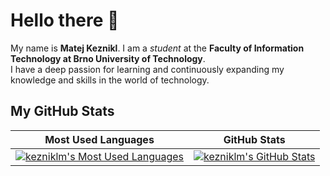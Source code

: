 # Hello there 👋
My name is **Matej Keznikl**.
I am a *student* at the **Faculty of Information Technology at Brno University of Technology**. \
I have a deep passion for learning and continuously expanding my knowledge and skills in the world of technology.

## My GitHub Stats

| Most Used Languages | GitHub Stats |
| ------------------- | ------------ |
| [![kezniklm's Most Used Languages](https://github-stats-kezniklm.vercel.app/api/top-langs/?username=kezniklm&langs_count=10&disable_animations=true&include_all_commits=true&layout=compact&theme=monokai)](https://github.com/kezniklm) | [![kezniklm's GitHub Stats](https://github-stats-kezniklm.vercel.app/api?username=kezniklm&count_private=true&hide=contribs&disable_animations=true&show_icons=true&theme=monokai&include_all_commits=true)](https://github.com/kezniklm) |
